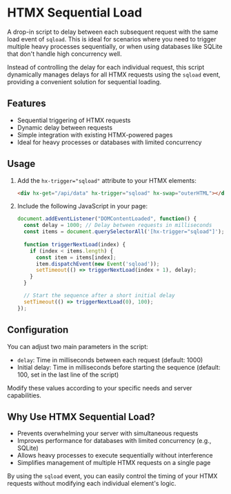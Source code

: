 # HTMX Sequential Load

A drop-in script to delay between each subsequent request with the same load event of `sqload`. This is ideal for scenarios where you need to trigger multiple heavy processes sequentially, or when using databases like SQLite that don't handle high concurrency well.

Instead of controlling the delay for each individual request, this script dynamically manages delays for all HTMX requests using the `sqload` event, providing a convenient solution for sequential loading.

## Features

- Sequential triggering of HTMX requests
- Dynamic delay between requests
- Simple integration with existing HTMX-powered pages
- Ideal for heavy processes or databases with limited concurrency

## Usage

1. Add the `hx-trigger="sqload"` attribute to your HTMX elements:

   ```html
   <div hx-get="/api/data" hx-trigger="sqload" hx-swap="outerHTML"></div>
   ```

2. Include the following JavaScript in your page:

   ```javascript
   document.addEventListener("DOMContentLoaded", function() {
     const delay = 1000; // Delay between requests in milliseconds
     const items = document.querySelectorAll('[hx-trigger="sqload"]');
     
     function triggerNextLoad(index) {
       if (index < items.length) {
         const item = items[index];
         item.dispatchEvent(new Event('sqload'));
         setTimeout(() => triggerNextLoad(index + 1), delay);
       }
     }

     // Start the sequence after a short initial delay
     setTimeout(() => triggerNextLoad(0), 100);
   });
   ```

## Configuration

You can adjust two main parameters in the script:

- `delay`: Time in milliseconds between each request (default: 1000)
- Initial delay: Time in milliseconds before starting the sequence (default: 100, set in the last line of the script)

Modify these values according to your specific needs and server capabilities.

## Why Use HTMX Sequential Load?

- Prevents overwhelming your server with simultaneous requests
- Improves performance for databases with limited concurrency (e.g., SQLite)
- Allows heavy processes to execute sequentially without interference
- Simplifies management of multiple HTMX requests on a single page

By using the `sqload` event, you can easily control the timing of your HTMX requests without modifying each individual element's logic.
